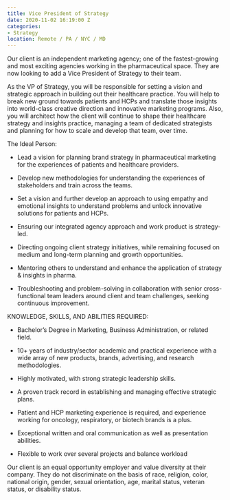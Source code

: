 ```yaml
---
title: Vice President of Strategy
date: 2020-11-02 16:19:00 Z
categories:
- Strategy
location: Remote / PA / NYC / MD
---
```


Our client is an independent marketing agency; one of the fastest-growing and most exciting agencies working in the pharmaceutical space. They are now looking to add a Vice President of Strategy to their team.

As the VP of Strategy, you will be responsible for setting a vision and strategic approach in building out their healthcare practice. You will help to break new ground towards patients and HCPs and translate those insights into world-class creative direction and innovative marketing programs. Also, you will architect how the client will continue to shape their healthcare strategy and insights practice, managing a team of dedicated strategists and planning for how to scale and develop that team, over time.
 
The Ideal Person:

*  Lead a vision for planning brand strategy in pharmaceutical marketing for the experiences of patients and healthcare providers.

*  Develop new methodologies for understanding the experiences of stakeholders and train across the teams.

*  Set a vision and further develop an approach to using empathy and emotional insights to understand problems and unlock innovative solutions for patients and HCPs.

*  Ensuring our integrated agency approach and work product is strategy-led.

*  Directing ongoing client strategy initiatives, while remaining focused on medium and long-term planning and growth opportunities.

*  Mentoring others to understand and enhance the application of strategy & insights in pharma.
*  Troubleshooting and problem-solving in collaboration with senior cross-functional team leaders around client and team challenges, seeking continuous improvement.


KNOWLEDGE, SKILLS, AND ABILITIES REQUIRED:

*  Bachelor’s Degree in Marketing, Business Administration, or related field.

*  10+ years of industry/sector academic and practical experience with a wide array of new products, brands, advertising, and research methodologies.

*  Highly motivated, with strong strategic leadership skills.

*  A proven track record in establishing and managing effective strategic plans. 

*  Patient and HCP marketing experience is required, and experience working for oncology, respiratory, or biotech brands is a plus. 

*  Exceptional written and oral communication as well as presentation abilities.

*  Flexible to work over several projects and balance workload


Our client is an equal opportunity employer and value diversity at their company. They do not discriminate on the basis of race, religion, color, national origin, gender, sexual orientation, age, marital status, veteran status, or disability status.
